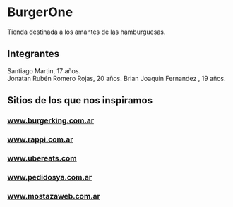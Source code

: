 # BurgerOne
Tienda destinada a los amantes de las hamburguesas.

## Integrantes
Santiago Martin, 17 años.  
Jonatan Rubén Romero Rojas, 20 años.
Brian Joaquin Fernandez , 19 años.

## Sitios de los que nos inspiramos
### www.burgerking.com.ar

### www.rappi.com.ar

### www.ubereats.com

### www.pedidosya.com.ar

### www.mostazaweb.com.ar